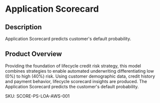 # Application Scorecard

## Description
Application Scorecard predicts customer's default probability.

## Product Overview
Providing the foundation of lifecycle credit risk strategy, this model combines strategies to enable automated underwriting differentiating low (0%) to high (40%) risk. Using customer demographic data, credit history and payment behavior, lifecycle scorecard insights are produced. The Application Scorecard predicts the customer's default probability.

SKU: SCORE-PS-LOA-AWS-001
